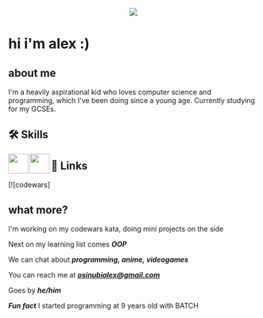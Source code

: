 <p align="center">
  <img src="https://camo.githubusercontent.com/abce3566044253c8761400d8537568f8d3c6aa4835b2b52b3a50630377181d70/68747470733a2f2f692e696d6775722e636f6d2f6c6b65714d71732e676966" />
</p>


# hi i'm alex :)


## about me
I'm a heavily aspirational kid who loves computer science and programming, which I've been doing since a young age. Currently studying for my GCSEs.


## 🛠 Skills
<img align="left" width="40" height="40" src="https://github.com/dragonbough/dragonbough/assets/99271006/54f52bd1-a843-46fe-8245-db2002a74a45">
<img align="left" width="40" height="40" src="https://github.com/dragonbough/dragonbough/assets/99271006/ee8cc16c-a638-4148-9a10-291859965e8f"> 

## 🔗 Links
[![codewars]


## what more?
I'm working on my codewars kata, doing mini projects on the side 

Next on my learning list comes ***OOP***

We can chat about ***programming, anime, videogames***

You can reach me at ***osinubialex@gmail.com***

Goes by ***he/him***

***Fun fact*** I started programming at 9 years old with BATCH

